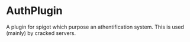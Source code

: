 # AuthPlugin
A plugin for spigot which purpose an athentification system. This is used (mainly) by cracked servers.
